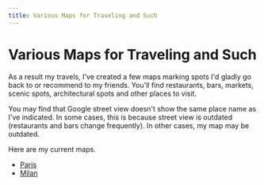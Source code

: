 ```yaml
---
title: Various Maps for Traveling and Such
---
```


# Various Maps for Traveling and Such

As a result my travels, I've created a few maps marking spots I'd gladly go back to or recommend to my friends. You'll find restaurants, bars, markets, scenic spots, architectural spots and other places to visit. 

You may find that Google street view doesn't show the same place name as I've indicated. In some cases, this is because street view is outdated (restaurants and bars change frequently). In other cases, my map may be outdated. 

Here are my current maps. 

- [Paris](./map/#paris)
- [Milan](./map/#milan)